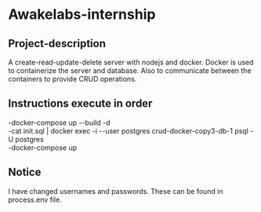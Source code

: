 # Awakelabs-internship

## Project-description
A create-read-update-delete server with nodejs and docker. Docker is used to containerize the server and database. Also to communicate between the containers to provide CRUD operations.

## Instructions execute in order
 -docker-compose up --build -d </br>
-cat init.sql | docker exec -i --user postgres crud-docker-copy3-db-1  psql -U postgres </br>
-docker-compose up </br>



## Notice
 I have changed usernames and passwords. These can be found in process.env file.





